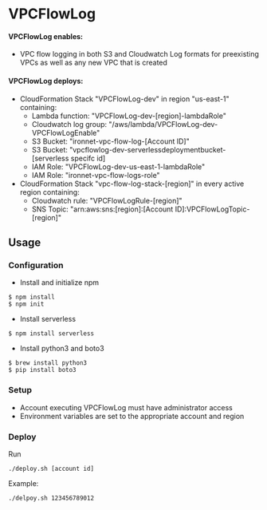 # VPCFlowLog

#### VPCFlowLog enables:

- VPC flow logging in both S3 and Cloudwatch Log formats for preexisting VPCs as well as any new VPC that is created
 
#### VPCFlowLog deploys:
- CloudFormation Stack "VPCFlowLog-dev" in region "us-east-1" containing:
    - Lambda function: "VPCFlowLog-dev-[region]-lambdaRole"
    - Cloudwatch log group: "/aws/lambda/VPCFlowLog-dev-VPCFlowLogEnable"
    - S3 Bucket: "ironnet-vpc-flow-log-[Account ID]"
    - S3 Bucket: "vpcflowlog-dev-serverlessdeploymentbucket-[serverless specifc id]
    - IAM Role: "VPCFlowLog-dev-us-east-1-lambdaRole"
    - IAM Role: "ironnet-vpc-flow-logs-role"
- CloudFormation Stack "vpc-flow-log-stack-[region]" in every active region containing:
    - Cloudwatch rule: "VPCFlowLogRule-[region]"
    - SNS Topic: "arn:aws:sns:[region]:[Account ID]:VPCFlowLogTopic-[region]"

## Usage

### Configuration

- Install and initialize npm
```
$ npm install
$ npm init
```
- Install serverless
```
$ npm install serverless
```
- Install python3 and boto3
```
$ brew install python3
$ pip install boto3
```

### Setup

- Account executing VPCFlowLog must have administrator access
- Environment variables are set to the appropriate account and region

### Deploy

Run

    ./deploy.sh [account id]
    
Example:

    ./delpoy.sh 123456789012
